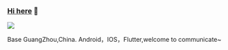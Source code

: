 ### <a href="https://github.com/jiangzhengnan" target="_blank">Hi here</a> 👋
 
![](https://readme.hi-dhl.com/api?username=jiangzhengnan&show_icons=true&hide=prs)

Base GuangZhou,China. Android，IOS，Flutter,welcome to communicate~
 
